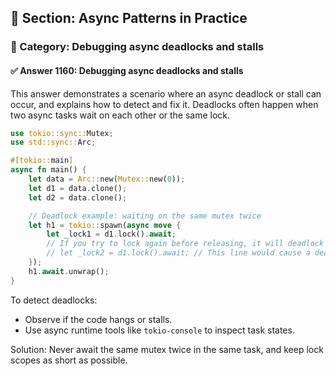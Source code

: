 ## 📘 Section: Async Patterns in Practice
### 🔹 Category: Debugging async deadlocks and stalls
#### ✅ Answer 1160: Debugging async deadlocks and stalls

This answer demonstrates a scenario where an async deadlock or stall can occur, and explains how to detect and fix it. Deadlocks often happen when two async tasks wait on each other or the same lock.

```rust
use tokio::sync::Mutex;
use std::sync::Arc;

#[tokio::main]
async fn main() {
    let data = Arc::new(Mutex::new(0));
    let d1 = data.clone();
    let d2 = data.clone();

    // Deadlock example: waiting on the same mutex twice
    let h1 = tokio::spawn(async move {
        let _lock1 = d1.lock().await;
        // If you try to lock again before releasing, it will deadlock
        // let _lock2 = d1.lock().await; // This line would cause a deadlock
    });
    h1.await.unwrap();
}
```

To detect deadlocks:
- Observe if the code hangs or stalls.
- Use async runtime tools like `tokio-console` to inspect task states.

Solution: Never await the same mutex twice in the same task, and keep lock scopes as short as possible.
